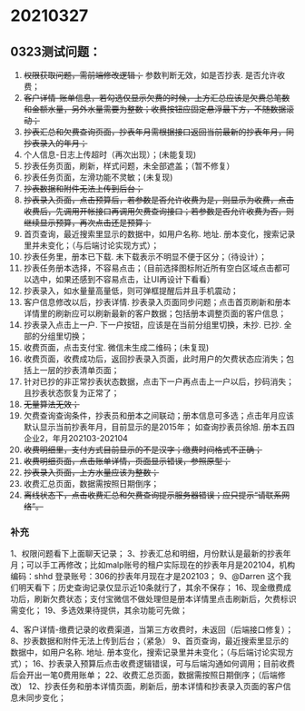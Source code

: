 # 20210327

## 0323测试问题：
1. ~~权限获取问题，需前端修改逻辑；~~ 参数判断无效，如是否抄表. 是否允许收费；
2. ~~客户详情-账单信息，若勾选仅显示欠费的时候，上方汇总应该是欠费总笔数和金额水量，另外水量需要为整数；收费按钮应固定悬浮最下方，不随数据滚动；~~
3. ~~抄表汇总和欠费查询页面，抄表年月需根据接口返回当前最新的抄表年月，同抄表录入的年月；~~
4. 个人信息-日志上传超时（再次出现）；(未能复现)
5. 抄表任务页面，刷新，样式问题，未全部遮盖；（暂不修复）
6. 抄表任务页面，左滑功能不灵敏；(未复现)
7. ~~抄表数据和附件无法上传到后台；~~
8. ~~抄表录入页面，点击预算后，若参数是否允许收费为是，则显示为收费，点击收费后，先调用开帐接口再调用欠费查询接口；若参数是否允许收费为否，则继续显示预算，再次点击还是预算；~~
9. 首页查询，最近搜索里显示的数据中，如用户名称. 地址. 册本变化，搜索记录里并未变化；（与后端讨论实现方式）；
10. 抄表任务里，册本已下载. 未下载表示不明显不便于区分；（待设计）；
11. 抄表任务册本选择，不容易点击；（目前选择图标附近所有空白区域点击都可以选中，如果还感到不容易点击，让UI再设计下看看）
12. 抄表录入，如水量量高量低，则可弹框提醒后并且手机震动；
13. 客户信息修改以后，抄表详情. 抄表录入页面同步问题；点击首页刷新和册本详情里的刷新应可以刷新最新的客户数据；包括册本调整页面的客户信息；
14. 抄表录入点击上一户. 下一户按钮，应该是在当前分组里切换，未抄. 已抄. 全部的分组里切换；
15. 收费页面，点击支付宝. 微信未生成二维码；(未复现)
16. 收费页面，收费成功后，返回抄表录入页面，此时用户的欠费状态应消失；包括上一层的抄表清单页面；
17. 针对已抄的非正常抄表状态数据，点击下一户再点击上一户以后，抄码消失；且抄表状态恢复为正常了；
18. ~~无量算法无效；~~
19. 欠费查询查询条件，抄表员和册本之间联动；册本信息可多选；点击年月应该默认显示当前抄表年月，目前显示的是2015年； 如查询抄表员徐旭. 册本五四企业2，年月202103-202104
20. ~~收费明细里，支付方式目前显示的不是汉字；缴费时间格式不正确；~~
21. ~~收费明细页面，点击账单详情，页面显示错误，参照原型；~~
22. ~~抄表录入页面，上方水量应该为整数；~~
23. 收费汇总页面，数据需按照日期倒序；
24. ~~离线状态下，点击收费汇总和欠费查询提示服务器错误；应只提示“请联系网络”。~~

### 补充

1、权限问题看下上面聊天记录；
3、抄表汇总和明细，月份默认是最新的抄表年月；可以手工再修改；比如malp账号的租户实际现在的抄表年月是202104，机构编码：shhd 登录账号：306的抄表年月现在才是202103；
9、@Darren 这个我们明天看下；历史查询记录仅显示近10条就行了，其余不保存；
16、现金缴费成功后，刷新欠费状态；支付宝微信不做处理但是册本详情里点击刷新后，欠费标识需变化；
19、多选效果待提供，其余功能可先做；

4、客户详情-缴费记录的收费渠道，当第三方收费时，未返回（后端接口修复）；
8、抄表数据和附件无法上传到后台；（紧急）
9、首页查询，最近搜索里显示的数据中，如用户名称. 地址. 册本变化，搜索记录里并未变化；（与后端讨论实现方式）；
16、抄表录入预算后点击收费逻辑错误，可与后端沟通如何调用；目前收费后会开出一笔0费用账单；
22、收费汇总页面，数据需按照日期倒序；（后端修改）
12、抄表任务和册本详情页面，刷新后，册本详情和抄表录入页面的客户信息未同步变化；
